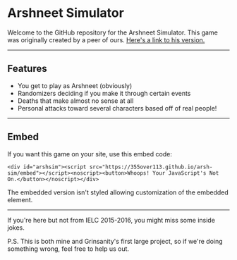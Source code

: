 # Arshneet Simulator

Welcome to the GitHub repository for the Arshneet Simulator. This game was originally created by a peer of ours. [Here's a link to his version.](https://4b4030124dae3ec07d9231fd34721a27e4e951d5.googledrive.com/host/0B8EmOAcQMuZbUnNmYTlBby1mOEU/)

- - -

## Features

- You get to play as Arshneet (obviously)
- Randomizers deciding if you make it through certain events
- Deaths that make almost no sense at all
- Personal attacks toward several characters based off of real people!

- - -

## Embed

If you want this game on your site, use this embed code:

`<div id="arshsim"><script src="https://355over113.github.io/arsh-sim/embed"></script><noscript><button>Whoops! Your JavaScript's Not On.</button></noscript></div>`

The embedded version isn't styled allowing customization of the embedded element.

- - -

If you're here but not from IELC 2015-2016, you might miss some inside jokes.

P.S. This is both mine and Grinsanity's first large project, so if we're doing something wrong, feel free to help us out.

